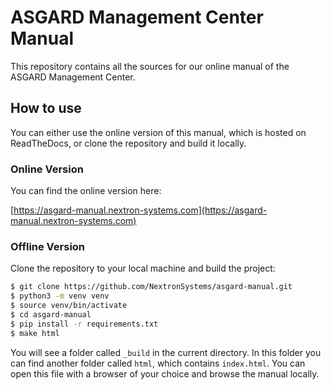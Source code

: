 # ASGARD Management Center Manual

This repository contains all the sources for our online manual of the ASGARD Management Center.

## How to use

You can either use the online version of this manual, which is hosted on ReadTheDocs, or clone the repository and build it locally.

### Online Version

You can find the online version here:  

[https://asgard-manual.nextron-systems.com](https://asgard-manual.nextron-systems.com)

### Offline Version

Clone the repository to your local machine and build the project:

``` bash
$ git clone https://github.com/NextronSystems/asgard-manual.git
$ python3 -m venv venv
$ source venv/bin/activate
$ cd asgard-manual
$ pip install -r requirements.txt
$ make html
```

You will see a folder called ``_build`` in the current directory. In this folder you can find another folder called ``html``, which contains ``index.html``. You can open this file with a browser of your choice and 
browse the manual locally.
